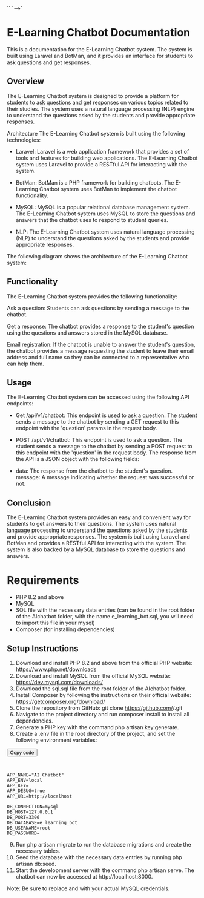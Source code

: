 <link rel="stylesheet" href="https://cdnjs.cloudflare.com/ajax/libs/highlight.js/11.2.0/styles/vs2015.min.css" />
`<!--`<script src="https://cdnjs.cloudflare.com/ajax/libs/highlight.js/11.2.0/highlight.min.js"></script>
<script>
  hljs.initHighlightingOnLoad();
</script>`-->`
<!-- Include the clipboard.js library -->
<script src="https://cdnjs.cloudflare.com/ajax/libs/clipboard.js/2.0.8/clipboard.min.js"></script>`-->`


# E-Learning Chatbot Documentation
This is a documentation for the E-Learning Chatbot system. The system is built using Laravel and BotMan, and it provides an interface for students to ask questions and get responses.

## Overview
The E-Learning Chatbot system is designed to provide a platform for students to ask questions and get responses on various topics related to their studies. The system uses a natural language processing (NLP) engine to understand the questions asked by the students and provide appropriate responses.

Architecture
The E-Learning Chatbot system is built using the following technologies:

- Laravel: Laravel is a web application framework that provides a set of tools and features for building web applications. The E-Learning Chatbot system uses Laravel to provide a RESTful API for interacting with the system.

- BotMan: BotMan is a PHP framework for building chatbots. The E-Learning Chatbot system uses BotMan to implement the chatbot functionality.

- MySQL: MySQL is a popular relational database management system. The E-Learning Chatbot system uses MySQL to store the questions and answers that the chatbot uses to respond to student queries.

- NLP: The E-Learning Chatbot system uses natural language processing (NLP) to understand the questions asked by the students and provide appropriate responses.

The following diagram shows the architecture of the E-Learning Chatbot system:


## Functionality
The E-Learning Chatbot system provides the following functionality:

Ask a question: Students can ask questions by sending a message to the chatbot.

Get a response: The chatbot provides a response to the student's question using the questions and answers stored in the MySQL database.

Email registration: If the chatbot is unable to answer the student's question, the chatbot provides a message requesting the student to leave their email address and full name so they can be connected to a representative who can help them.

## Usage
The E-Learning Chatbot system can be accessed using the following API endpoints:
- Get /api/v1/chatbot: This endpoint is used to ask a question. The student sends a message to the chatbot by sending a GET request to this endpoint with the 'question' params in the request body.

- POST /api/v1/chatbot: This endpoint is used to ask a question. The student sends a message to the chatbot by sending a POST request to this endpoint with the 'question' in the request body.
The response from the API is a JSON object with the following fields:

- data: The response from the chatbot to the student's question.
message: A message indicating whether the request was successful or not.

## Conclusion

The E-Learning Chatbot system provides an easy and convenient way for students to get answers to their questions. The system uses natural language processing to understand the questions asked by the students and provide appropriate responses. The system is built using Laravel and BotMan and provides a RESTful API for interacting with the system. The system is also backed by a MySQL database to store the questions and answers.


# Requirements
- PHP 8.2 and above
- MySQL
- SQL file with the necessary data entries (can be found in the root folder of the AIchatbot folder, with the name e_learning_bot.sql, you will need to import this file in your mysql)
- Composer (for installing dependencies)

## Setup Instructions
1. Download and install PHP 8.2 and above from the official PHP website: https://www.php.net/downloads
2. Download and install MySQL from the official MySQL website: https://dev.mysql.com/downloads/
3. Download the sql.sql file from the root folder of the AIchatbot folder.
4. Install Composer by following the instructions on their official website: https://getcomposer.org/download/
5. Clone the repository from GitHub: git clone https://github.com/<username>/<project-name>.git
6. Navigate to the project directory and run composer install to install all dependencies.
7. Generate a PHP key with the command php artisan key:generate.
8. Create a .env file in the root directory of the project, and set the following environment variables:
<!-- Add a button to copy the code -->
<button class="btn" data-clipboard-target="#code-block">Copy code</button>
<pre><code id="code-block" class=".env">

APP_NAME="AI Chatbot"
APP_ENV=local
APP_KEY=<generated-key>
APP_DEBUG=true
APP_URL=http://localhost

DB_CONNECTION=mysql
DB_HOST=127.0.0.1
DB_PORT=3306
DB_DATABASE=e_learning_bot
DB_USERNAME=root
DB_PASSWORD=<your-password>
</code></pre>
9. Run php artisan migrate to run the database migrations and create the necessary tables.
10. Seed the database with the necessary data entries by running php artisan db:seed.
11. Start the development server with the command php artisan serve. The chatbot can now be accessed at http://localhost:8000.

Note: Be sure to replace <your-username> and <your-password> with your actual MySQL credentials.
<!-- Initialize the clipboard.js library -->
<script>
    var clipboard = new ClipboardJS('.btn');
</script>
